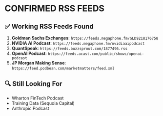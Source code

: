 # CONFIRMED RSS FEEDS

## ✅ Working RSS Feeds Found

1. **Goldman Sachs Exchanges**: `https://feeds.megaphone.fm/GLD9218176758`
2. **NVIDIA AI Podcast**: `https://feeds.megaphone.fm/nvidiaaipodcast`
3. **QuantSpeak**: `https://feeds.buzzsprout.com/1877496.rss`
4. **OpenAI Podcast**: `https://feeds.acast.com/public/shows/openai-podcast`
5. **JP Morgan Making Sense**: `https://feed.podbean.com/marketmatters/feed.xml`

## 🔍 Still Looking For

- Wharton FinTech Podcast
- Training Data (Sequoia Capital)
- Anthropic Podcast
